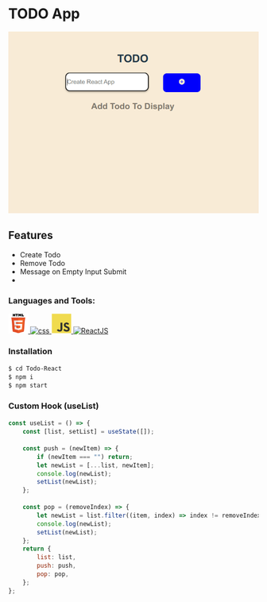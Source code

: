 # TODO App

[![Demo of Application](./src/assets/demo.gif)](https://todo-react91.netlify.app/)

## Features

-   Create Todo
-   Remove Todo
-   Message on Empty Input Submit
-

### Languages and Tools:

<p align="left"><a href="https://www.w3.org/html/" target="_blank"> <img src="https://raw.githubusercontent.com/devicons/devicon/master/icons/html5/html5-original-wordmark.svg" alt="html5" width="40" height="40"/> </a> <a href="https://www.w3schools.com/css/" target="_blank"> <img src="https://img.icons8.com/color/50/000000/css3.png" alt="css" width="40" height="40"/> </a>
 <a href="https://developer.mozilla.org/en-US/docs/Web/JavaScript" target="_blank"> <img src="https://raw.githubusercontent.com/devicons/devicon/master/icons/javascript/javascript-original.svg" alt="javascript" width="40" height="40"/> </a>
 <a href="https://reactjs.org/" target="_blank"> <img src="https://cdn.iconscout.com/icon/free/png-512/react-1-282599.png" alt="ReactJS" width="40" height="40"/> </a></p>

### Installation

```sh
$ cd Todo-React
$ npm i
$ npm start
```

### Custom Hook (**useList**)

```javascript
const useList = () => {
	const [list, setList] = useState([]);

	const push = (newItem) => {
		if (newItem === "") return;
		let newList = [...list, newItem];
		console.log(newList);
		setList(newList);
	};

	const pop = (removeIndex) => {
		let newList = list.filter((item, index) => index != removeIndex);
		console.log(newList);
		setList(newList);
	};
	return {
		list: list,
		push: push,
		pop: pop,
	};
};
```
